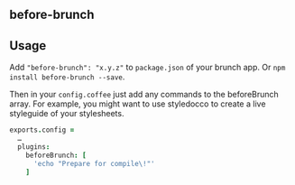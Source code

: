 ## before-brunch

## Usage
Add `"before-brunch": "x.y.z"` to `package.json` of your brunch app.
Or `npm install before-brunch --save`.

Then in your `config.coffee` just add any commands to the beforeBrunch array.
For example, you might want to use styledocco to create a live styleguide of your stylesheets.

```coffeescript
exports.config =
  …
  plugins:
    beforeBrunch: [
      'echo "Prepare for compile\!"'
    ]
```
